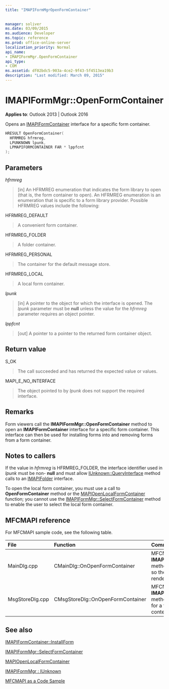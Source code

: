 ```yaml
---
title: "IMAPIFormMgrOpenFormContainer"
 
 
manager: soliver
ms.date: 03/09/2015
ms.audience: Developer
ms.topic: reference
ms.prod: office-online-server
localization_priority: Normal
api_name:
- IMAPIFormMgr.OpenFormContainer
api_type:
- COM
ms.assetid: df02bdc5-903a-4ce2-9f43-5f4513ea19b3
description: "Last modified: March 09, 2015"
---
```


# IMAPIFormMgr::OpenFormContainer

  
  
**Applies to**: Outlook 2013 | Outlook 2016 
  
Opens an [IMAPIFormContainer](imapiformcontaineriunknown.md) interface for a specific form container. 
  
```cpp
HRESULT OpenFormContainer(
  HFRMREG hfrmreg,
  LPUNKNOWN lpunk,
  LPMAPIFORMCONTAINER FAR * lppfcnt
);
```

## Parameters

 _hfrmreg_
  
> [in] An HFRMREG enumeration that indicates the form library to open (that is, the form container to open). An HFRMREG enumeration is an enumeration that is specific to a form library provider. Possible HFRMREG values include the following:
    
HFRMREG_DEFAULT 
  
> A convenient form container.
    
HFRMREG_FOLDER 
  
> A folder container. 
    
HFRMREG_PERSONAL 
  
> The container for the default message store. 
    
HFRMREG_LOCAL 
  
> A local form container. 
    
 _lpunk_
  
> [in] A pointer to the object for which the interface is opened. The  _lpunk_ parameter must be **null** unless the value for the  _hfrmreg_ parameter requires an object pointer. 
    
 _lppfcnt_
  
> [out] A pointer to a pointer to the returned form container object.
    
## Return value

S_OK 
  
> The call succeeded and has returned the expected value or values.
    
MAPI_E_NO_INTERFACE 
  
> The object pointed to by  _lpunk_ does not support the required interface. 
    
## Remarks

Form viewers call the **IMAPIFormMgr::OpenFormContainer** method to open an **IMAPIFormContainer** interface for a specific form container. This interface can then be used for installing forms into and removing forms from a form container. 
  
## Notes to callers

If the value in  _hfrmreg_ is HFRMREG_FOLDER, the interface identifier used in  _lpunk_ must be non- **null** and must allow [IUnknown::QueryInterface](http://msdn.microsoft.com/en-us/library/ms682521%28v=VS.85%29.aspx) method calls to an [IMAPIFolder](imapifolderimapicontainer.md) interface. 
  
To open the local form container, you must use a call to **OpenFormContainer** method or the [MAPIOpenLocalFormContainer](mapiopenlocalformcontainer.md) function; you cannot use the [IMAPIFormMgr::SelectFormContainer](imapiformmgr-selectformcontainer.md) method to enable the user to select the local form container. 
  
## MFCMAPI reference

For MFCMAPI sample code, see the following table.
  
|**File**|**Function**|**Comment**|
|:-----|:-----|:-----|
|MainDlg.cpp  <br/> |CMainDlg::OnOpenFormContainer  <br/> |MFCMAPI uses the **IMAPIFormMgr::OpenFormContainer** method to retrieve a form container so the container's contents can be rendered.  <br/> |
|MsgStoreDlg.cpp  <br/> |CMsgStoreDlg::OnOpenFormContainer  <br/> |MFCMAPI uses the **IMAPIFormMgr::OpenFormContainer** method to retrieve a form container for a folder so the container's contents can be rendered.  <br/> |
   
## See also



[IMAPIFormContainer::InstallForm](imapiformcontainer-installform.md)
  
[IMAPIFormMgr::SelectFormContainer](imapiformmgr-selectformcontainer.md)
  
[MAPIOpenLocalFormContainer](mapiopenlocalformcontainer.md)
  
[IMAPIFormMgr : IUnknown](imapiformmgriunknown.md)


[MFCMAPI as a Code Sample](mfcmapi-as-a-code-sample.md)

